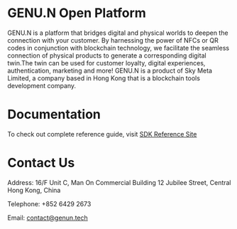 # GENU.N Open Platform
GENU.N is a platform that bridges digital and physical worlds to deepen the connection with your customer. By harnessing the power of NFCs or QR codes in conjunction with blockchain technology, we facilitate the seamless connection of physical products to generate a corresponding digital twin.The twin can  be used for customer loyalty, digital experiences, authentication, marketing and more! GENU.N is a product of Sky Meta Limited, a company based in Hong Kong that is a blockchain tools development company.

# Documentation
To check out complete reference guide, visit [SDK Reference Site](https://open.genun.tech/docs/)

# Contact Us
Address:
16/F Unit C, Man On Commercial Building
12 Jubilee Street, Central
Hong Kong, China

Telephone: +852 6429 2673

Email: contact@genun.tech